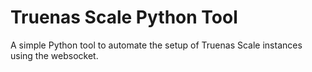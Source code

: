 # Truenas Scale Python Tool

A simple Python tool to automate the setup of Truenas Scale instances using the websocket.
